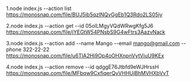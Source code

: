 1.node index.js --action list
https://monosnap.com/file/BUJ5ib5qzINQvGgEb1Q3Rdo2LS05iy

2.node index.js --action get --id 05olLMgyVQdWRwgKfg5J6
https://monosnap.com/file/jYEGtW54PNsbS9G4wFtrs3AazvNack

3.node index.js --action add --name Mango --email mango@gmail.com --phone 322-22-22
https://monosnap.com/file/u6TlA2Hi9Op4oOHXnpnVytViuU9KEx

4.node index.js --action remove --id qdggE76Jtbfd9eWJHrssH
https://monosnap.com/file/MFbqw9CxfiqerQyVHHUjBhMVHXbVvT
